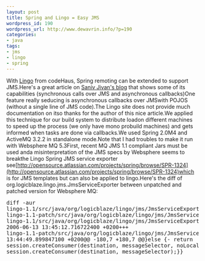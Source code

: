```yaml
--- 
layout: post
title: Spring and Lingo = Easy JMS
wordpress_id: 190
wordpress_url: http://www.dewavrin.info/?p=190
categories: 
- java
tags: 
- jms
- lingo
- spring
---
```

With [Lingo](http://lingo.codehaus.org/) from codeHaus, Spring remoting can be extended to support JMS.Here's a great article on [Saniv Jivan's blog](http://www.jroller.com/page/sjivan?entry=asynchronous_calls_and_callbacks_using) that shows some of its capabilities (synchronous calls over JMS and asynchronous callbacks)One feature really seducing is asynchronous callbacks over JMSwith POJOS (without a single line of JMS code).The Lingo site does not provide much documentation on itso thanks for the author of this nice article.We applied this technique for our build system to distribute loadon different machines to speed up the process (we only have mono probuild machines) and gets informed when tasks are done via callbacks.We used Spring 2.0M4 and ActiveMQ 3.2.2 in standalone mode.Note that I had troubles to make it run with Websphere MQ 5.3First, recent MQ JMS 1.1 compliant Jars must be used anda misinterpretation of the JMS specs by Websphere seems to breakthe Lingo Spring JMS service exporter see[http://opensource.atlassian.com/projects/spring/browse/SPR-1324](http://opensource.atlassian.com/projects/spring/browse/SPR-1324)which is for JMS templates but can also be applied to lingo.Here's the diff of org.logicblaze.lingo.jms.JmsServiceExporter between unpatched and patched version for Websphere MQ:<pre lang="text">diff -aur lingo-1.1/src/java/org/logicblaze/lingo/jms/JmsServiceExporter.java lingo-1.1-patch/src/java/org/logicblaze/lingo/jms/JmsServiceExporter.java--- lingo-1.1/src/java/org/logicblaze/lingo/jms/JmsServiceExporter.java 2006-06-13 13:45:12.716722400 +0200+++ lingo-1.1-patch/src/java/org/logicblaze/lingo/jms/JmsServiceExporter.java2006-06-13 13:44:49.899847100 +0200@@ -180,7 +180,7 @@}else {-            return session.createConsumer(destination, messageSelector, noLocal);+            return session.createConsumer(destination, messageSelector);}}</pre>
